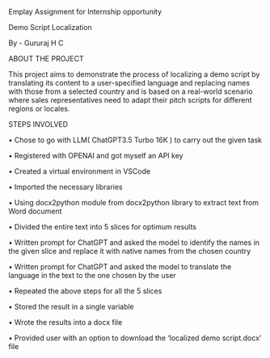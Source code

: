 Emplay Assignment for Internship opportunity

Demo Script Localization

By - Gururaj H C

ABOUT THE PROJECT

This project aims to demonstrate the process of localizing a demo script by translating its content to a user-specified language and replacing names with those from a selected country and is based on a real-world scenario where sales representatives need to adapt their pitch scripts for different regions or locales. 

STEPS INVOLVED

•	Chose to go with LLM( ChatGPT3.5 Turbo 16K ) to carry out the given task

•	Registered with OPENAI and got myself an API key

•	Created a virtual environment in VSCode

•	Imported the necessary libraries

•	Using docx2python module from docx2python library to extract text from Word document

•	Divided the entire text into 5 slices for optimum results

•	Written prompt for ChatGPT and asked the model to identify the names in the given slice and replace it with native names from the chosen country

•	Written prompt for ChatGPT and asked the model to translate the language in the text to the one chosen by the user

•	Repeated the above steps for all the 5 slices

•	Stored the result in a single variable

•	Wrote the results into a docx file

•	Provided user with an option to download the ‘localized demo script.docx’ file

